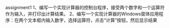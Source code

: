assignment1
1、编写一个实现计算器的控制台程序，接受两个数字和一个运算符作为输入，并打印出计算结果。
2、编写一个实现计算器的Windows窗体应用程序：在两个文本框内输入数字，选择运算符，点击“计算”按钮，然后显示结果
